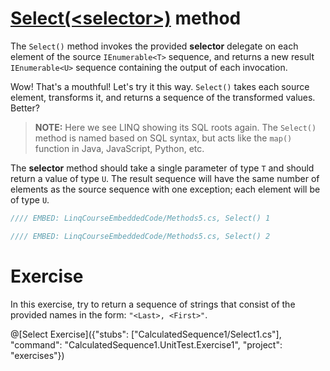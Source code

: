 # [Select(&lt;selector&gt;)](https://msdn.microsoft.com/en-us/library/bb548891%28v=vs.110%29.aspx) method
The `Select()` method invokes the provided **selector** delegate on each element of the source `IEnumerable<T>` sequence, and returns a new result `IEnumerable<U>` sequence containing the output of each invocation.

Wow! That's a mouthful! Let's try it this way. `Select()` takes each source element, transforms it, and returns a sequence of the transformed values. Better?

> **NOTE:** Here we see LINQ showing its SQL roots again. The `Select()` method is named based on SQL syntax, but acts like the `map()` function in Java, JavaScript, Python, etc.

The **selector** method should take a single parameter of type `T` and should return a value of type `U`. The result sequence will have the same number of elements as the source sequence with one exception; each element will be of type `U`.

```csharp
//// EMBED: LinqCourseEmbeddedCode/Methods5.cs, Select() 1
```

```csharp
//// EMBED: LinqCourseEmbeddedCode/Methods5.cs, Select() 2
```

# Exercise

In this exercise, try to return a sequence of strings that consist of the provided names in the form: `"<Last>, <First>"`.

@[Select Exercise]({"stubs": ["CalculatedSequence1/Select1.cs"], "command": "CalculatedSequence1.UnitTest.Exercise1", "project": "exercises"})
